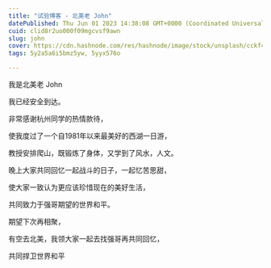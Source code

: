 ```yaml
---
title: "试验博客 - 北美老 John"
datePublished: Thu Jun 01 2023 14:38:08 GMT+0000 (Coordinated Universal Time)
cuid: clid8r2uo000f09mgcvsf9awn
slug: john
cover: https://cdn.hashnode.com/res/hashnode/image/stock/unsplash/cckf4TsHAuw/upload/83a0bebc556b60aa97f8ee44b069c4d3.jpeg
tags: 5y2a5a6i5bmz5yw, 5yyx576o

---
```


我是北美老 John

我已经安全到达。

非常感谢杭州同学的热情款待，

使我度过了一个自1981年以来最美好的西湖一日游，

教授安排爬山，既锻炼了身体，又学到了风水，人文。

晚上大家共同回忆一起战斗的日子，一起忆苦思甜，

使大家一致认为更应该珍惜现在的美好生活，

共同致力于强哥期望的世界和平。

期望下次再相聚，

有空去北美，我领大家一起去找强哥再共同回忆，

共同捍卫世界和平